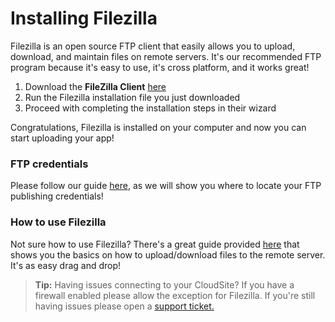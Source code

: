 # Installing Filezilla
Filezilla is an open source FTP client that easily allows you to upload, download, and maintain files on remote servers. It's our recommended FTP program because it's easy to use, it's cross platform, and it works great!



1. Download the **FileZilla Client** [here](https://filezilla-project.org/download.php?type=client)
2. Run the Filezilla installation file you just downloaded
3. Proceed with completing the installation steps in their wizard

Congratulations, Filezilla is installed on your computer and now you can start uploading your app!

### FTP credentials
Please follow our guide [here](https://www.gearhost.com/documentation/how-to-publish-your-app-with-ftp), as we will show you where to locate your FTP publishing credentials!

### How to use Filezilla
Not sure how to use Filezilla? There's a great guide provided [here](https://www.ostraining.com/blog/coding/filezilla-beginner/) that shows you the basics on how to upload/download files to the remote server. It's as easy  drag and drop! 
>**Tip:** Having issues connecting to your CloudSite? If you have a firewall enabled please allow the exception for Filezilla. If you're still having issues please open a [support ticket.](https://www.gearhost.com/documentation/how-to-open-a-support-ticket)